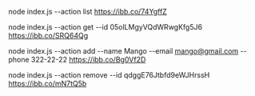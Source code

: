 node index.js --action list 
https://ibb.co/74YgffZ

node index.js --action get --id 05olLMgyVQdWRwgKfg5J6
https://ibb.co/SRQ64Qg

node index.js --action add --name Mango --email mango@gmail.com --phone 322-22-22
https://ibb.co/Bg0Vf2D

node index.js --action remove --id qdggE76Jtbfd9eWJHrssH
https://ibb.co/mN7tQ5b
